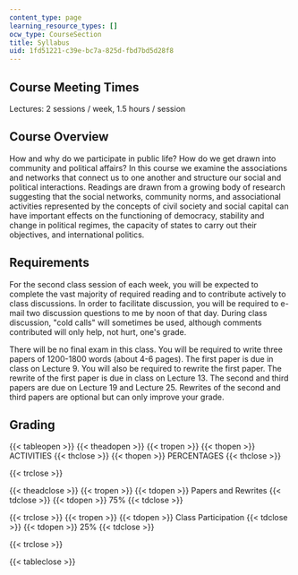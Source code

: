 ```yaml
---
content_type: page
learning_resource_types: []
ocw_type: CourseSection
title: Syllabus
uid: 1fd51221-c39e-bc7a-825d-fbd7bd5d28f8
---
```


Course Meeting Times
--------------------

Lectures: 2 sessions / week, 1.5 hours / session

Course Overview
---------------

How and why do we participate in public life? How do we get drawn into community and political affairs? In this course we examine the associations and networks that connect us to one another and structure our social and political interactions. Readings are drawn from a growing body of research suggesting that the social networks, community norms, and associational activities represented by the concepts of civil society and social capital can have important effects on the functioning of democracy, stability and change in political regimes, the capacity of states to carry out their objectives, and international politics.

Requirements
------------

For the second class session of each week, you will be expected to complete the vast majority of required reading and to contribute actively to class discussions. In order to facilitate discussion, you will be required to e-mail two discussion questions to me by noon of that day. During class discussion, "cold calls" will sometimes be used, although comments contributed will only help, not hurt, one's grade.

There will be no final exam in this class. You will be required to write three papers of 1200-1800 words (about 4-6 pages). The first paper is due in class on Lecture 9. You will also be required to rewrite the first paper. The rewrite of the first paper is due in class on Lecture 13. The second and third papers are due on Lecture 19 and Lecture 25. Rewrites of the second and third papers are optional but can only improve your grade.

Grading
-------

{{< tableopen >}}
{{< theadopen >}}
{{< tropen >}}
{{< thopen >}}
ACTIVITIES
{{< thclose >}}
{{< thopen >}}
PERCENTAGES
{{< thclose >}}

{{< trclose >}}

{{< theadclose >}}
{{< tropen >}}
{{< tdopen >}}
Papers and Rewrites
{{< tdclose >}}
{{< tdopen >}}
75%
{{< tdclose >}}

{{< trclose >}}
{{< tropen >}}
{{< tdopen >}}
Class Participation
{{< tdclose >}}
{{< tdopen >}}
25%
{{< tdclose >}}

{{< trclose >}}

{{< tableclose >}}